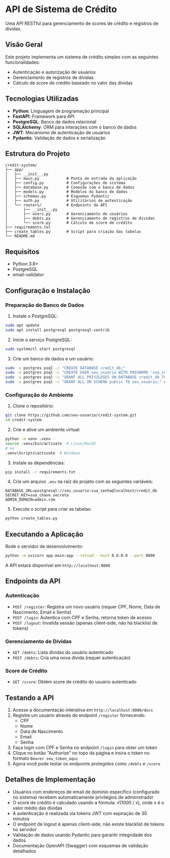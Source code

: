 # API de Sistema de Crédito

Uma API RESTful para gerenciamento de scores de crédito e registros de dívidas.

## Visão Geral

Este projeto implementa um sistema de crédito simples com as seguintes funcionalidades:

-   Autenticação e autorização de usuários
-   Gerenciamento de registros de dívidas
-   Cálculo de score de crédito baseado no valor das dívidas

## Tecnologias Utilizadas

-   **Python**: Linguagem de programação principal
-   **FastAPI**: Framework para API
-   **PostgreSQL**: Banco de dados relacional
-   **SQLAlchemy**: ORM para interações com o banco de dados
-   **JWT**: Mecanismo de autenticação de usuários
-   **Pydantic**: Validação de dados e serialização

## Estrutura do Projeto

```
credit-system/
├── app/
│   ├── __init__.py
│   ├── main.py            # Ponto de entrada da aplicação
│   ├── config.py          # Configurações do sistema
│   ├── database.py        # Conexão com o banco de dados
│   ├── models.py          # Modelos do banco de dados
│   ├── schemas.py         # Esquemas Pydantic
│   ├── auth.py            # Utilitários de autenticação
│   └── routers/           # Endpoints da API
│       ├── __init__.py
│       ├── users.py       # Gerenciamento de usuários
│       ├── debts.py       # Gerenciamento de registros de dívidas
│       └── score.py       # Cálculo de score de crédito
├── requirements.txt
├── create_tables.py       # Script para criação das tabelas
└── README.md
```

## Requisitos

-   Python 3.8+
-   PostgreSQL
-   email-validator

## Configuração e Instalação

### Preparação do Banco de Dados

1. Instale o PostgreSQL:

```bash
sudo apt update
sudo apt install postgresql postgresql-contrib
```

2. Inicie o serviço PostgreSQL:

```bash
sudo systemctl start postgresql
```

3. Crie um banco de dados e um usuário:

```bash
sudo -u postgres psql -c "CREATE DATABASE credit_db;"
sudo -u postgres psql -c "CREATE USER seu_usuario WITH PASSWORD 'sua_senha';"
sudo -u postgres psql -c "GRANT ALL PRIVILEGES ON DATABASE credit_db TO seu_usuario;"
sudo -u postgres psql -c "GRANT ALL ON SCHEMA public TO seu_usuario;" credit_db
```

### Configuração do Ambiente

1. Clone o repositório:

```bash
git clone https://github.com/seu-usuario/credit-system.git
cd credit-system
```

2. Crie e ative um ambiente virtual:

```bash
python -m venv .venv
source .venv/bin/activate  # Linux/MacOS
# ou
.venv\Scripts\activate  # Windows
```

3. Instale as dependências:

```bash
pip install -r requirements.txt
```

4. Crie um arquivo `.env` na raiz do projeto com as seguintes variáveis:

```env
DATABASE_URL=postgresql://seu_usuario:sua_senha@localhost/credit_db
SECRET_KEY=sua_chave_secreta
ADMIN_DOMAIN=admin.com
```

5. Execute o script para criar as tabelas:

```bash
python create_tables.py
```

## Executando a Aplicação

Rode o servidor de desenvolvimento:

```bash
python -m uvicorn app.main:app --reload --host 0.0.0.0 --port 8000
```

A API estará disponível em `http://localhost:8000`

## Endpoints da API

### Autenticação

-   `POST /register`: Registra um novo usuário (requer CPF, Nome, Data de Nascimento, Email e Senha)
-   `POST /login`: Autentica com CPF e Senha, retorna token de acesso
-   `POST /logout`: Invalida sessão (apenas client-side, não há blacklist de tokens)

### Gerenciamento de Dívidas

-   `GET /debts`: Lista dívidas do usuário autenticado
-   `POST /debts`: Cria uma nova dívida (requer autenticação)

### Score de Crédito

-   `GET /score`: Obtém score de crédito do usuário autenticado

## Testando a API

1. Acesse a documentação interativa em `http://localhost:8000/docs`
2. Registre um usuário através do endpoint `/register` fornecendo:
    - CPF
    - Nome
    - Data de Nascimento
    - Email
    - Senha
3. Faça login com CPF e Senha no endpoint `/login` para obter um token
4. Clique no botão "Authorize" no topo da página e insira o token no formato `Bearer seu_token_aqui`
5. Agora você pode testar os endpoints protegidos como `/debts` e `/score`

## Detalhes de Implementação

-   Usuários com endereços de email de domínio específico (configurado no sistema) recebem automaticamente privilégios de administrador
-   O score de crédito é calculado usando a fórmula: √(1000 / x), onde x é o valor médio das dívidas
-   A autenticação é realizada via tokens JWT com expiração de 30 minutos
-   O endpoint de logout é apenas client-side, não existe blacklist de tokens no servidor
-   Validação de dados usando Pydantic para garantir integridade dos dados
-   Documentação OpenAPI (Swagger) com esquemas de validação detalhados
